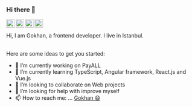 ### Hi there 👋
<a href="https://twitter.com/TCSkyAces">
  <img align="left" alt="Abhishek Naidu | Twitter" width="22px" src="https://raw.githubusercontent.com/peterthehan/peterthehan/master/assets/twitter.svg" />
</a>
<a href="https://www.linkedin.com/in/g%C3%B6khan-elek-23b8b3103/">
  <img align="left" alt="Abhishek's LinkedIN" width="22px" src="https://raw.githubusercontent.com/peterthehan/peterthehan/master/assets/linkedin.svg" />
</a>
<a href="https://music.youtube.com/playlist?list=PLQuiEIjjnqDcdHe0M3MtCtqPDjBabnQuZ">
  <img align="left" alt="Abhishek's Spotify" width="22px" src="https://raw.githubusercontent.com/peterthehan/peterthehan/master/assets/youtube.svg" />
</a>
<a href="https://www.reddit.com/user/TC_Gokhan">
  <img align="left" alt="Abhishek's Reddit" width="22px" src="https://raw.githubusercontent.com/peterthehan/peterthehan/master/assets/reddit.svg" />
</a>

<br>
<br>
Hi, I am Gokhan, a frontend developer. I live in Istanbul.
<br>
<br>


Here are some ideas to get you started:

- 🔭 I’m currently working on PayALL
- 🌱 I’m currently learning TypeScript, Angular framework, React.js and Vue.js
- 👯 I’m looking to collaborate on Web projects
- 🤔 I’m looking for help with improve myself
- 📫 How to reach me: ... <a href="https://www.linkedin.com/in/g%C3%B6khan-elek-23b8b3103/">
 Gokhan 😄 
</a>
